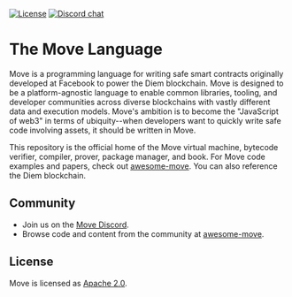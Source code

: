 
[![License](https://img.shields.io/badge/license-Apache-green.svg)](LICENSE)
[![Discord chat](https://img.shields.io/discord/903339070925721652.svg?logo=discord&style=flat-square)](https://discord.gg/M95qX3KnG8)


# The Move Language

Move is a programming language for writing safe smart contracts originally developed at Facebook to power the Diem blockchain. Move is designed to be a platform-agnostic language to enable common libraries, tooling, and developer communities across diverse blockchains with vastly different data and execution models. Move's ambition is to become the "JavaScript of web3" in terms of ubiquity--when developers want to quickly write safe code involving assets, it should be written in Move.

This repository is the official home of the Move virtual machine, bytecode verifier, compiler, prover, package manager, and book. For Move code examples and papers, check out [awesome-move](https://github.com/MystenLabs/awesome-move). You can also reference the Diem blockchain.

## Community

* Join us on the [Move Discord](https://discord.gg/cPUmhe24Mz).
* Browse code and content from the community at [awesome-move](https://github.com/MystenLabs/awesome-move).

## License

Move is licensed as [Apache 2.0](https://github.com/move-language/move/blob/main/LICENSE).
